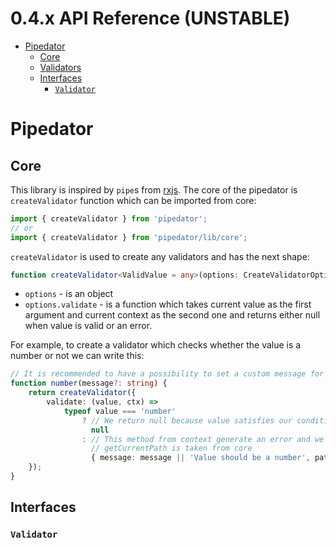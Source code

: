 # 0.4.x API Reference (UNSTABLE)


- [Pipedator](#pipedator)
  - [Core](#core)
  - [Validators](./validators.md)
  - [Interfaces](#interfaces)
    - [`Validator`](#validator)


# Pipedator


## Core

This library is inspired by `pipe`s from [rxjs](https://rxjs-dev.firebaseapp.com/).
The core of the pipedator is `createValidator` function which can be imported from core:

```typescript
import { createValidator } from 'pipedator';
// or
import { createValidator } from 'pipedator/lib/core';
```

`createValidator` is used to create any validators and has the next shape:
```typescript
function createValidator<ValidValue = any>(options: CreateValidatorOptions): Validator<ValidValue> {}
```
- `options` - is an object
- `options.validate` - is a function which takes current value as the first argument and current context as the second one and returns either null when value is valid or an error.

For example, to create a validator which checks whether the value is a number or not we can write this:
```typescript
// It is recommended to have a possibility to set a custom message for generated error.
function number(message?: string) {
	return createValidator({
		validate: (value, ctx) =>
			typeof value === 'number'
				? // We return null because value satisfies our condition to be a number
				  null
				: // This method from context generate an error and we need to return it when value is invalid
				  // getCurrentPath is taken from core
				  { message: message || 'Value should be a number', path: getCurrentPath(ctx), children: null },
	});
}
```


## Interfaces

### `Validator`
